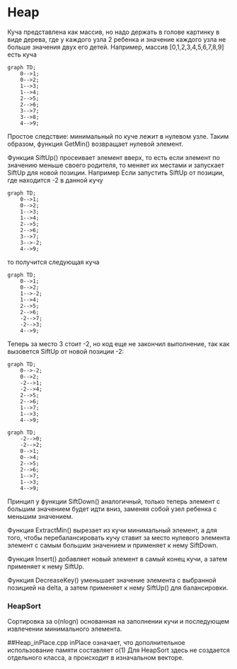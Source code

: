 # Heap
Куча представлена как массив, но надо держать в голове картинку в виде дерева, где у каждого узла 2 ребенка и значение каждого узла не больше значения двух
его детей.
Например, массив [0,1,2,3,4,5,6,7,8,9] есть куча
```mermaid
graph TD;
    0-->1;
    0-->2;
    1-->3;
    1-->4;
    2-->5;
    2-->6;
    3-->7;
    3-->8;
    4-->9;
```
Простое следствие: минимальный по куче лежит в нулевом узле.
Таким образом, функция GetMin() возвращает нулевой элемент.

Функция SiftUp() просеивает элемент вверх, то есть если элемент по значению меньше своего родителя, то меняет их местами и запускает SiftUp для новой позиции.
Например Если запустить SiftUp от позиции, где находится -2 в данной кучу
```mermaid
graph TD;
    0-->1;
    0-->2;
    1-->3;
    1-->4;
    2-->5;
    2-->6;
    3-->7;
    3-->-2;
    4-->9;
```
то получится следующая куча
```mermaid
graph TD;
    0-->1;
    0-->2;
    1-->-2;
    1-->4;
    2-->5;
    2-->6;
    -2-->7;
    -2-->3;
    4-->9;
```
Теперь за место 3 стоит -2, но код еще не закончил выполнение, так как вызовется SiftUp от новой позиции -2:
```mermaid
graph TD;
    0-->-2;
    0-->2;
    -2-->1;
    -2-->4;
    2-->5;
    2-->6;
    1-->7;
    1-->3;
    4-->9;
```

```mermaid
graph TD;
    -2-->0;
    -2-->2;
    0-->1;
    0-->4;
    2-->5;
    2-->6;
    1-->7;
    1-->3;
    4-->9;
```
Принцип у функции SiftDown() аналогичный, только теперь элемент с большим значением будет идти вниз, заменяя собой узел ребенка с меньшим значением.

Функция ExtractMin() вырезает из кучи минимальный элемент, а для того, чтобы перебалансировать кучу ставит за место нулевого элемента элемент с самым большим значением и применяет к нему SiftDown.

Функция Insert() добавляет новый элемент в самый конец кучи, а затем применяет к нему SiftUp.

Функция DecreaseKey() уменьшает значение элемента с выбранной позицией на delta, а затем применяет к нему SiftUp() для балансировки.

### HeapSort
Сортировка за o(nlogn) основанная на заполнении кучи и последующем извлечении минимального элемента.


##Heap_inPlace.cpp
inPlace означает, что дополнительное использование памяти составляет о(1)
Для HeapSort здесь не создается отдельного класса, а происходит в изначальном векторе.

